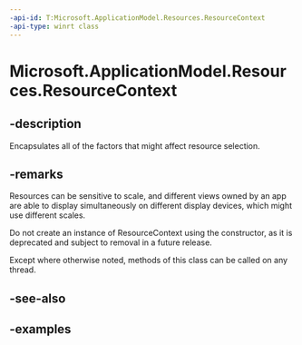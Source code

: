 ```yaml
---
-api-id: T:Microsoft.ApplicationModel.Resources.ResourceContext
-api-type: winrt class
---
```


# Microsoft.ApplicationModel.Resources.ResourceContext

<!--
public sealed class ResourceContext
-->

## -description

Encapsulates all of the factors that might affect resource selection.

## -remarks

Resources can be sensitive to scale, and different views owned by an app are able to display simultaneously on different display devices, which might use different scales.

Do not create an instance of ResourceContext using the constructor, as it is deprecated and subject to removal in a future release.

Except where otherwise noted, methods of this class can be called on any thread.

## -see-also

## -examples


